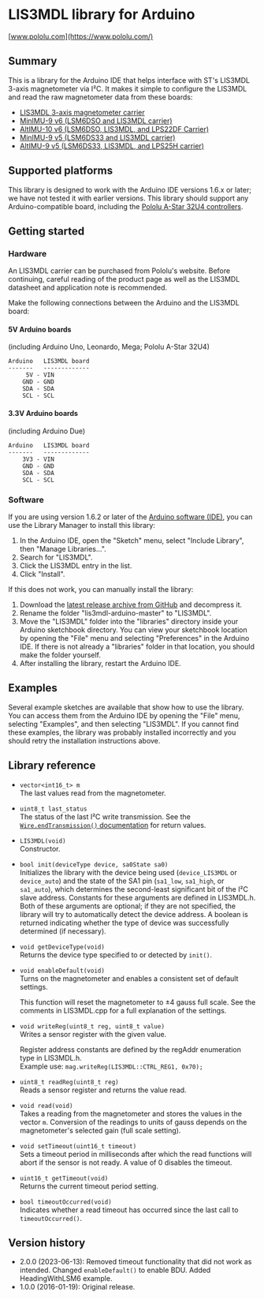 # LIS3MDL library for Arduino

[www.pololu.com](https://www.pololu.com/)

## Summary

This is a library for the Arduino IDE that helps interface with ST's LIS3MDL 3-axis magnetometer via I&sup2;C.  It makes it simple to configure the LIS3MDL and read the raw magnetometer data from these boards:

* [LIS3MDL 3-axis magnetometer carrier](https://www.pololu.com/product/2737)
* [MinIMU-9 v6 (LSM6DSO and LIS3MDL carrier)](https://www.pololu.com/product/2862)
* [AltIMU-10 v6 (LSM6DSO, LIS3MDL, and LPS22DF Carrier)](https://www.pololu.com/product/2863)
* [MinIMU-9 v5 (LSM6DS33 and LIS3MDL carrier)](https://www.pololu.com/product/2738)
* [AltIMU-9 v5 (LSM6DS33, LIS3MDL, and LPS25H carrier)](https://www.pololu.com/product/2739)

## Supported platforms

This library is designed to work with the Arduino IDE versions 1.6.x or later; we have not tested it with earlier versions.  This library should support any Arduino-compatible board, including the [Pololu A-Star 32U4 controllers](https://www.pololu.com/category/149/a-star-programmable-controllers).

## Getting started

### Hardware

An LIS3MDL carrier can be purchased from Pololu's website.  Before continuing, careful reading of the product page as well as the LIS3MDL datasheet and application note is recommended.

Make the following connections between the Arduino and the LIS3MDL board:

#### 5V Arduino boards

(including Arduino Uno, Leonardo, Mega; Pololu A-Star 32U4)

    Arduino   LIS3MDL board
    -------   -------------
         5V - VIN
        GND - GND
        SDA - SDA
        SCL - SCL

#### 3.3V Arduino boards

(including Arduino Due)

    Arduino   LIS3MDL board
    -------   -------------
        3V3 - VIN
        GND - GND
        SDA - SDA
        SCL - SCL

### Software

If you are using version 1.6.2 or later of the [Arduino software (IDE)](http://www.arduino.cc/en/Main/Software), you can use the Library Manager to install this library:

1. In the Arduino IDE, open the "Sketch" menu, select "Include Library", then "Manage Libraries...".
2. Search for "LIS3MDL".
3. Click the LIS3MDL entry in the list.
4. Click "Install".

If this does not work, you can manually install the library:

1. Download the [latest release archive from GitHub](https://github.com/pololu/lis3mdl-arduino/releases) and decompress it.
2. Rename the folder "lis3mdl-arduino-master" to "LIS3MDL".
3. Move the "LIS3MDL" folder into the "libraries" directory inside your Arduino sketchbook directory.  You can view your sketchbook location by opening the "File" menu and selecting "Preferences" in the Arduino IDE.  If there is not already a "libraries" folder in that location, you should make the folder yourself.
4. After installing the library, restart the Arduino IDE.

## Examples

Several example sketches are available that show how to use the library. You can access them from the Arduino IDE by opening the "File" menu, selecting "Examples", and then selecting "LIS3MDL". If you cannot find these examples, the library was probably installed incorrectly and you should retry the installation instructions above.

## Library reference

* `vector<int16_t> m`<br>
  The last values read from the magnetometer.

* `uint8_t last_status`<br>
  The status of the last I&sup2;C write transmission. See the [`Wire.endTransmission()` documentation](http://arduino.cc/en/Reference/WireEndTransmission) for return values.

* `LIS3MDL(void)`<br>
  Constructor.

* `bool init(deviceType device, sa0State sa0)`<br>
  Initializes the library with the device being used (`device_LIS3MDL` or `device_auto`) and the state of the SA1 pin (`sa1_low`, `sa1_high`, or `sa1_auto`), which determines the second-least significant bit of the I&sup2;C slave address. Constants for these arguments are defined in LIS3MDL.h. Both of these arguments are optional; if they are not specified, the library will try to automatically detect the device address. A boolean is returned indicating whether the type of device was successfully determined (if necessary).

* `void getDeviceType(void)`<br>
  Returns the device type specified to or detected by `init()`.

* `void enableDefault(void)`<br>
  Turns on the magnetometer and enables a consistent set of default settings.

  This function will reset the magnetometer to &plusmn;4&nbsp;gauss full scale. See the comments in LIS3MDL.cpp for a full explanation of the settings.

* `void writeReg(uint8_t reg, uint8_t value)`<br>
  Writes a sensor register with the given value.

  Register address constants are defined by the regAddr enumeration type in LIS3MDL.h.<br>
  Example use: `mag.writeReg(LIS3MDL::CTRL_REG1, 0x70);`

* `uint8_t readReg(uint8_t reg)`<br>
  Reads a sensor register and returns the value read.

* `void read(void)`<br>
  Takes a reading from the magnetometer and stores the values in the vector `m`. Conversion of the readings to units of gauss depends on the magnetometer's selected gain (full scale setting).

* `void setTimeout(uint16_t timeout)`<br>
  Sets a timeout period in milliseconds after which the read functions will abort if the sensor is not ready. A value of 0 disables the timeout.

* `uint16_t getTimeout(void)`<br>
  Returns the current timeout period setting.

* `bool timeoutOccurred(void)`<br>
  Indicates whether a read timeout has occurred since the last call to `timeoutOccurred()`.

## Version history

* 2.0.0 (2023-06-13): Removed timeout functionality that did not work as intended. Changed `enableDefault()` to enable BDU. Added HeadingWithLSM6 example.
* 1.0.0 (2016-01-19): Original release.
